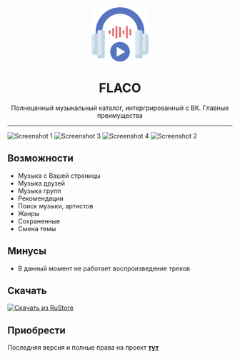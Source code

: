 <div align="center">
    <img src="https://github.com/sidenevkirill/Flaco-VKMusic/blob/master/logo.png?raw=true" width="128" height="128" style="display: block; margin: 0 auto"/>
    <h1>FLACO</h1>
    <p>Полноценный музыкальный каталог, интергрированный с ВК. Главные преимущества</p>

</div>

---
      
<img src="https://sidenevkirill.github.io/img/4.jpg" alt="Screenshot 1" height="450"> <img src="https://sidenevkirill.github.io/img/3.jpg" alt="Screenshot 3" height="450"> <img src="https://sidenevkirill.github.io/img/1.jpg" alt="Screenshot 4" height="450"> <img src="https://sidenevkirill.github.io/img/2.jpg" alt="Screenshot 2" height="450">

## Возможности
* Музыка с Вашей страницы
* Музыка друзей
* Музыка групп
* Рекомендации
* Поиск музыки, артистов
* Жанры
* Сохраненные
* Смена темы

## Минусы
* В данный момент не работает воспроизведение треков



## Скачать

[<img src="https://i.ibb.co/jMwfXFd/rustore-light.png" alt="Скачать из RuStore" height="60">](https://apps.rustore.ru/app/com.flaco_music.news)

## Приобрести
Последняя версия и полные права на проект [**тут**](https://boosty.to/sidenyov.kirill/posts/eac2112a-d42a-4895-909f-132c2ca0c7b4)
